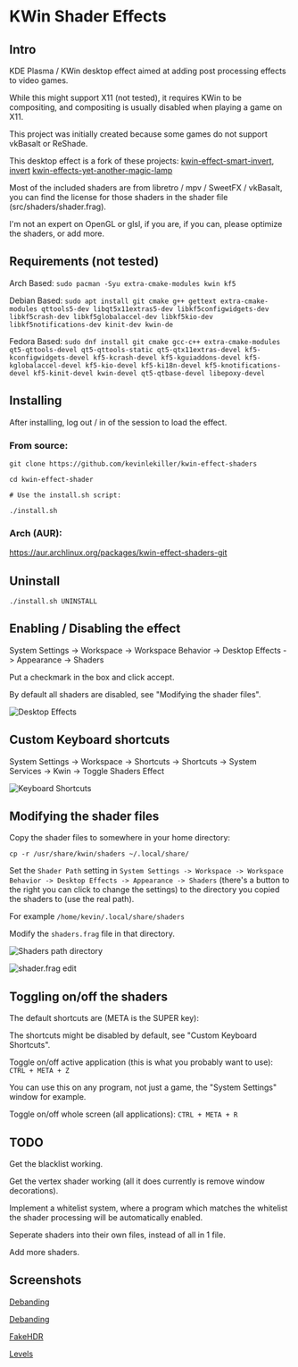 # KWin Shader Effects
## Intro
KDE Plasma / KWin desktop effect aimed at adding post processing effects to video games.

While this might support X11 (not tested), it requires KWin to be compositing, and compositing is usually disabled when playing a game on X11.

This project was initially created because some games do not support vkBasalt or ReShade.

This desktop effect is a fork of these projects: [kwin-effect-smart-invert](https://github.com/natask/kwin-effect-smart-invert), [invert](https://github.com/KDE/kwin/tree/master/src/effects/invert) [kwin-effects-yet-another-magic-lamp](https://github.com/zzag/kwin-effects-yet-another-magic-lamp)

Most of the included shaders are from libretro / mpv / SweetFX / vkBasalt, you can find the license for those shaders in the shader file (src/shaders/shader.frag).

I'm not an expert on OpenGL or glsl, if you are, if you can, please optimize the shaders, or add more.

## Requirements (not tested)
Arch Based: `sudo pacman -Syu extra-cmake-modules kwin kf5`

Debian Based: `sudo apt install git cmake g++ gettext extra-cmake-modules qttools5-dev libqt5x11extras5-dev libkf5configwidgets-dev libkf5crash-dev libkf5globalaccel-dev libkf5kio-dev libkf5notifications-dev kinit-dev kwin-de`

Fedora Based: `sudo dnf install git cmake gcc-c++ extra-cmake-modules qt5-qttools-devel qt5-qttools-static qt5-qtx11extras-devel kf5-kconfigwidgets-devel kf5-kcrash-devel kf5-kguiaddons-devel kf5-kglobalaccel-devel kf5-kio-devel kf5-ki18n-devel kf5-knotifications-devel kf5-kinit-devel kwin-devel qt5-qtbase-devel libepoxy-devel`

## Installing

After installing, log out / in of the session to load the effect.

### From source:

`git clone https://github.com/kevinlekiller/kwin-effect-shaders`

`cd kwin-effect-shader`

`# Use the install.sh script:`

`./install.sh`

### Arch (AUR):

https://aur.archlinux.org/packages/kwin-effect-shaders-git

## Uninstall

`./install.sh UNINSTALL`

## Enabling / Disabling the effect

System Settings -> Workspace -> Workspace Behavior -> Desktop Effects -> Appearance -> Shaders

Put a checkmark in the box and click accept.

By default all shaders are disabled, see "Modifying the shader files".

![Desktop Effects](https://github.com/kevinlekiller/kwin-effect-shaders/raw/main/images/settings1.png)

## Custom Keyboard shortcuts

System Settings -> Workspace -> Shortcuts -> Shortcuts -> System Services -> Kwin -> Toggle Shaders Effect

![Keyboard Shortcuts](https://github.com/kevinlekiller/kwin-effect-shaders/raw/main/images/shortcuts.png)

## Modifying the shader files

Copy the shader files to somewhere in your home directory:

`cp -r /usr/share/kwin/shaders ~/.local/share/`

Set the `Shader Path` setting in `System Settings -> Workspace -> Workspace Behavior -> Desktop Effects -> Appearance -> Shaders` (there's a button to the right you can click to change the settings) to the directory you copied the shaders to (use the real path).

For example `/home/kevin/.local/share/shaders`

Modify the `shaders.frag` file in that directory.

![Shaders path directory](https://github.com/kevinlekiller/kwin-effect-shaders/raw/main/images/settings2.png)

![shader.frag edit](https://github.com/kevinlekiller/kwin-effect-shaders/raw/main/images/shader_file.png)

## Toggling on/off the shaders

The default shortcuts are (META is the SUPER key):

The shortcuts might be disabled by default, see "Custom Keyboard Shortcuts".

Toggle on/off active application (this is what you probably want to use): `CTRL + META + Z`

You can use this on any program, not just a game, the "System Settings" window for example.

Toggle on/off whole screen (all applications): `CTRL + META + R`

## TODO

Get the blacklist working.

Get the vertex shader working (all it does currently is remove window decorations).

Implement a whitelist system, where a program which matches the whitelist the shader processing will be automatically enabled.

Seperate shaders into their own files, instead of all in 1 file.

Add more shaders.

## Screenshots

[Debanding](https://cdn.knightlab.com/libs/juxtapose/latest/embed/index.html?uid=ae7aca12-941d-11ec-a554-13fc6baea232)

[Debanding](https://cdn.knightlab.com/libs/juxtapose/latest/embed/index.html?uid=ff817972-92b2-11ec-a554-13fc6baea232)

[FakeHDR](https://cdn.knightlab.com/libs/juxtapose/latest/embed/index.html?uid=07c3c256-92b4-11ec-a554-13fc6baea232)

[Levels](https://cdn.knightlab.com/libs/juxtapose/latest/embed/index.html?uid=5fb083ae-92b5-11ec-a554-13fc6baea232)
